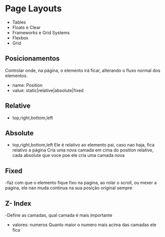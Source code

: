 # Page Layouts

- Tables
- Floats e Clear
- Frameworks e Grid Systems
- Flexbox
- Grid

## Posicionamentos

Controlar onde, na página, o elemento irá ficar, 
alterando o fluxo normal dos elementos.

- name: Position
- value: static|relative|absolute|fixed

## Relative

- top,right,bottom,left

## Absolute

- top,right,bottom,left
Ele é relativo ao elemento pai, caso nao haja, fica relativo a página
Cria uma nova camada em cima do position relative, cada absolute que voce poe ele cria uma camada nova

## Fixed

-faz com que o elemento fique fixo na pagina, ao rolar o scroll, ou mexer a pagina, ele nao muda
continua na sua posição original sempre

## Z- Index

-Define as camadas, qual camada é mais importante

- valores: numeros
Quanto maior o numero mais acima das camadas ele fica
